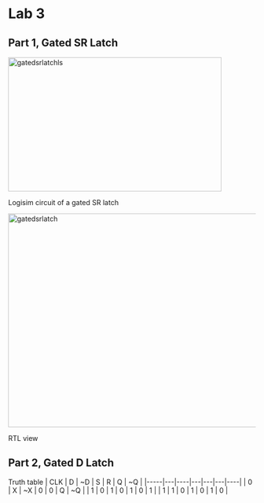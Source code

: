 # Lab 3

## Part 1, Gated SR Latch


<img width="434" height="273" alt="gatedsrlatchls" src="https://github.com/user-attachments/assets/bafc36e0-386a-41ad-9fef-89bb23ddbf73" />

Logisim circuit of a gated SR latch

<img width="600" height="435" alt="gatedsrlatch" src="https://github.com/user-attachments/assets/e57dec42-2d6f-4f4b-80ca-208395d16949" />

RTL view 



## Part 2, Gated D Latch

Truth table
| CLK | D | ~D | S | R | Q | ~Q |
|-----|---|----|---|---|---|----|
| 0   | X | ~X | 0 | 0 | Q | ~Q |
| 1   | 0 | 1  | 0 | 1 | 0 |  1 |
| 1   | 1 | 0  | 1 | 0 | 1 |  0 |


